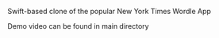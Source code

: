 Swift-based clone of the popular New York Times Wordle App

Demo video can be found in main directory

